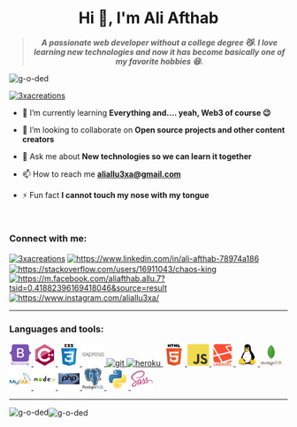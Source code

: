 
 
<h1 align="center"> Hi 👋, I'm Ali Afthab</h1>

> ___<p align="center">A passionate web developer without a college degree 😼. I love learning new technologies and now it has become basically one of my favorite hobbies 😆.</p>___

<p align="left"> <img src="https://komarev.com/ghpvc/?username=g-o-ded&label=Profile%20views&color=0e75b6&style=flat" alt="g-o-ded" /> </p>

<p align="left"> <a href="https://twitter.com/3xacreations" target="blank"><img src="https://img.shields.io/twitter/follow/3xacreations?logo=twitter&style=for-the-badge" alt="3xacreations" /></a> </p>

- 🌱 I’m currently learning **Everything and.... yeah, Web3 of course 😉**

- 👯 I’m looking to collaborate on **Open source projects and other content creators**

- 💬 Ask me about **New technologies so we can learn it together**

- 📫 How to reach me **aliallu3xa@gmail.com**

- ⚡ Fun fact **I cannot touch my nose with my tongue**

<br />
 

### Connect with me:

<p align="left">
<a href="https://twitter.com/3xacreations" target="blank"><img align="center" src="https://raw.githubusercontent.com/rahuldkjain/github-profile-readme-generator/master/src/images/icons/Social/twitter.svg" alt="3xacreations" height="30" width="40" /></a>
<a href="https://linkedin.com/in/https://www.linkedin.com/in/ali-afthab-78974a186" target="blank"><img align="center" src="https://raw.githubusercontent.com/rahuldkjain/github-profile-readme-generator/master/src/images/icons/Social/linked-in-alt.svg" alt="https://www.linkedin.com/in/ali-afthab-78974a186" height="30" width="40" /></a>
<a href="https://stackoverflow.com/users/https://stackoverflow.com/users/16911043/chaos-king" target="blank"><img align="center" src="https://raw.githubusercontent.com/rahuldkjain/github-profile-readme-generator/master/src/images/icons/Social/stack-overflow.svg" alt="https://stackoverflow.com/users/16911043/chaos-king" height="30" width="40" /></a>
<a href="https://fb.com/https://m.facebook.com/aliafthab.allu.7?tsid=0.41882396169418046&source=result" target="blank"><img align="center" src="https://raw.githubusercontent.com/rahuldkjain/github-profile-readme-generator/master/src/images/icons/Social/facebook.svg" alt="https://m.facebook.com/aliafthab.allu.7?tsid=0.41882396169418046&source=result" height="30" width="40" /></a>
<a href="https://instagram.com/https://www.instagram.com/aliallu3xa/" target="blank"><img align="center" src="https://raw.githubusercontent.com/rahuldkjain/github-profile-readme-generator/master/src/images/icons/Social/instagram.svg" alt="https://www.instagram.com/aliallu3xa/" height="30" width="40" /></a>
</p>

<hr />

### Languages and tools:

<p align="left"> <a href="https://getbootstrap.com" target="_blank" rel="noreferrer"> <img src="https://raw.githubusercontent.com/devicons/devicon/master/icons/bootstrap/bootstrap-plain-wordmark.svg" alt="bootstrap" width="40" height="40"/> </a> <a href="https://www.w3schools.com/cpp/" target="_blank" rel="noreferrer"> <img src="https://raw.githubusercontent.com/devicons/devicon/master/icons/cplusplus/cplusplus-original.svg" alt="cplusplus" width="40" height="40"/> </a> <a href="https://www.w3schools.com/css/" target="_blank" rel="noreferrer"> <img src="https://raw.githubusercontent.com/devicons/devicon/master/icons/css3/css3-original-wordmark.svg" alt="css3" width="40" height="40"/> </a> <a href="https://expressjs.com" target="_blank" rel="noreferrer"> <img src="https://raw.githubusercontent.com/devicons/devicon/master/icons/express/express-original-wordmark.svg" alt="express" width="40" height="40"/> </a> <a href="https://git-scm.com/" target="_blank" rel="noreferrer"> <img src="https://www.vectorlogo.zone/logos/git-scm/git-scm-icon.svg" alt="git" width="40" height="40"/> </a> <a href="https://heroku.com" target="_blank" rel="noreferrer"> <img src="https://www.vectorlogo.zone/logos/heroku/heroku-icon.svg" alt="heroku" width="40" height="40"/> </a> <a href="https://www.w3.org/html/" target="_blank" rel="noreferrer"> <img src="https://raw.githubusercontent.com/devicons/devicon/master/icons/html5/html5-original-wordmark.svg" alt="html5" width="40" height="40"/> </a> <a href="https://developer.mozilla.org/en-US/docs/Web/JavaScript" target="_blank" rel="noreferrer"> <img src="https://raw.githubusercontent.com/devicons/devicon/master/icons/javascript/javascript-original.svg" alt="javascript" width="40" height="40"/> </a> <a href="https://laravel.com/" target="_blank" rel="noreferrer"> <img src="https://raw.githubusercontent.com/devicons/devicon/master/icons/laravel/laravel-plain-wordmark.svg" alt="laravel" width="40" height="40"/> </a> <a href="https://www.linux.org/" target="_blank" rel="noreferrer"> <img src="https://raw.githubusercontent.com/devicons/devicon/master/icons/linux/linux-original.svg" alt="linux" width="40" height="40"/> </a> <a href="https://www.mongodb.com/" target="_blank" rel="noreferrer"> <img src="https://raw.githubusercontent.com/devicons/devicon/master/icons/mongodb/mongodb-original-wordmark.svg" alt="mongodb" width="40" height="40"/> </a> <a href="https://www.mysql.com/" target="_blank" rel="noreferrer"> <img src="https://raw.githubusercontent.com/devicons/devicon/master/icons/mysql/mysql-original-wordmark.svg" alt="mysql" width="40" height="40"/> </a> <a href="https://nodejs.org" target="_blank" rel="noreferrer"> <img src="https://raw.githubusercontent.com/devicons/devicon/master/icons/nodejs/nodejs-original-wordmark.svg" alt="nodejs" width="40" height="40"/> </a> <a href="https://www.php.net" target="_blank" rel="noreferrer"> <img src="https://raw.githubusercontent.com/devicons/devicon/master/icons/php/php-original.svg" alt="php" width="40" height="40"/> </a> <a href="https://www.postgresql.org" target="_blank" rel="noreferrer"> <img src="https://raw.githubusercontent.com/devicons/devicon/master/icons/postgresql/postgresql-original-wordmark.svg" alt="postgresql" width="40" height="40"/> </a> <a href="https://www.python.org" target="_blank" rel="noreferrer"> <img src="https://raw.githubusercontent.com/devicons/devicon/master/icons/python/python-original.svg" alt="python" width="40" height="40"/> </a> <a href="https://sass-lang.com" target="_blank" rel="noreferrer"> <img src="https://raw.githubusercontent.com/devicons/devicon/master/icons/sass/sass-original.svg" alt="sass" width="40" height="40"/> </a> </p>

<hr />

<p><img align="left" src="https://github-readme-stats.vercel.app/api/top-langs?username=g-o-ded&show_icons=true&locale=en&layout=compact" alt="g-o-ded" /></p>

<p><img align="center" src="https://github-readme-stats.vercel.app/api?username=g-o-ded&show_icons=true&locale=en" alt="g-o-ded" /></p>

